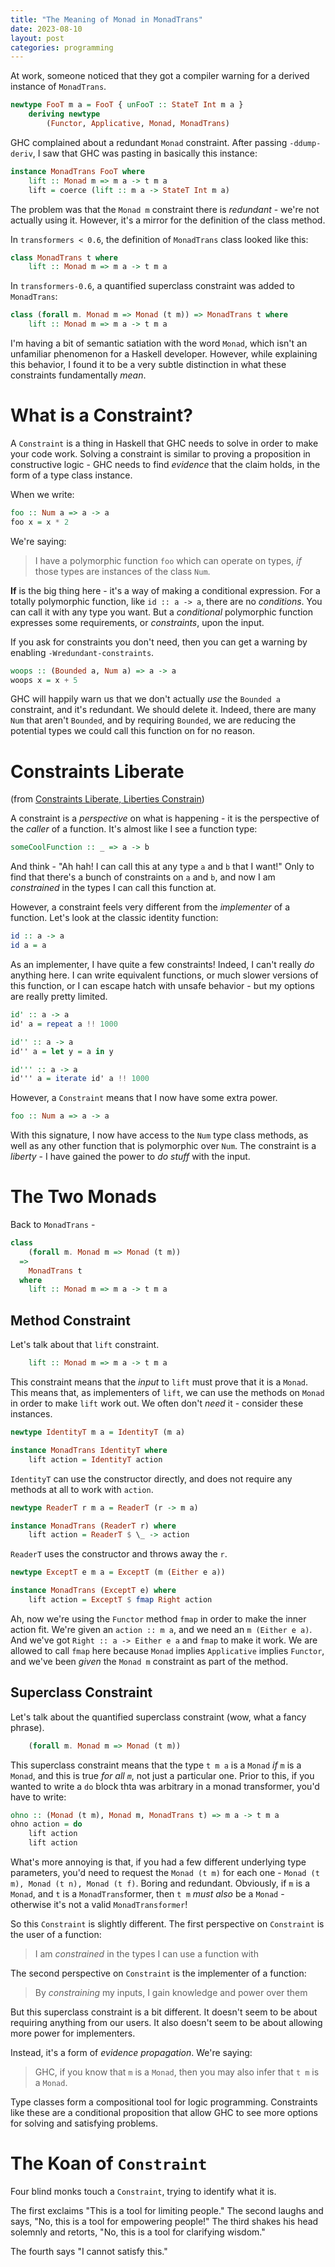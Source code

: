 ```yaml
---
title: "The Meaning of Monad in MonadTrans"
date: 2023-08-10
layout: post
categories: programming
---
```


At work, someone noticed that they got a compiler warning for a derived instance of `MonadTrans`.

```haskell
newtype FooT m a = FooT { unFooT :: StateT Int m a }
    deriving newtype
        (Functor, Applicative, Monad, MonadTrans)
```

GHC complained about a redundant `Monad` constraint.
After passing `-ddump-deriv`, I saw that GHC was pasting in basically this instance:

```haskell
instance MonadTrans FooT where
    lift :: Monad m => m a -> t m a
    lift = coerce (lift :: m a -> StateT Int m a)
```

The problem was that the `Monad m` constraint there is *redundant* - we're not actually using it.
However, it's a mirror for the definition of the class method.

In `transformers < 0.6`, the definition of `MonadTrans` class looked like this:

```haskell
class MonadTrans t where
    lift :: Monad m => m a -> t m a
```

In `transformers-0.6`, a quantified superclass constraint was added to `MonadTrans`:

```haskell
class (forall m. Monad m => Monad (t m)) => MonadTrans t where
    lift :: Monad m => m a -> t m a
```

I'm having a bit of semantic satiation with the word `Monad`, which isn't an unfamiliar phenomenon for a Haskell developer.
However, while explaining this behavior, I found it to be a very subtle distinction in what these constraints fundamentally *mean*.

# What is a Constraint?

A `Constraint` is a thing in Haskell that GHC needs to solve in order to make your code work.
Solving a constraint is similar to proving a proposition in constructive logic - GHC needs to find *evidence* that the claim holds, in the form of a type class instance.

When we write:

```haskell
foo :: Num a => a -> a
foo x = x * 2
```

We're saying: 

> I have a polymorphic function `foo` which can operate on types, *if* those types are instances of the class `Num`.

**If** is the big thing here - it's a way of making a conditional expression.
For a totally polymorphic function, like `id :: a -> a`, there are no *conditions*.
You can call it with any type you want.
But a *conditional* polymorphic function expresses some requirements, or *constraints*, upon the input.

If you ask for constraints you don't need, then you can get a warning by enabling `-Wredundant-constraints`.

```haskell
woops :: (Bounded a, Num a) => a -> a
woops x = x + 5
```

GHC will happily warn us that we don't actually *use* the `Bounded a` constraint, and it's redundant.
We should delete it.
Indeed, there are many `Num` that aren't `Bounded`, and by requiring `Bounded`, we are reducing the potential types we could call this function on for no reason.

# Constraints Liberate

(from [Constraints Liberate, Liberties Constrain](https://www.youtube.com/watch?v=GqmsQeSzMdw))

A constraint is a *perspective* on what is happening - it is the perspective of the *caller* of a function.
It's almost like I see a function type:

```haskell
someCoolFunction :: _ => a -> b
```

And think - "Ah hah! I can call this at any type `a` and `b` that I want!"
Only to find that there's a bunch of constraints on `a` and `b`, and now I am *constrained* in the types I can call this function at.

However, a constraint feels very different from the *implementer* of a function.
Let's look at the classic identity function:

```haskell
id :: a -> a
id a = a
```

As an implementer, I have quite a few constraints!
Indeed, I can't really *do* anything here.
I can write equivalent functions, or much slower versions of this function, or I can escape hatch with unsafe behavior - but my options are really pretty limited.

```haskell
id' :: a -> a
id' a = repeat a !! 1000

id'' :: a -> a
id'' a = let y = a in y

id''' :: a -> a
id''' a = iterate id' a !! 1000
```

However, a `Constraint` means that I now have some extra power.

```haskell
foo :: Num a => a -> a
```

With this signature, I now have access to the `Num` type class methods, as well as any other function that is polymorphic over `Num`.
The constraint is a *liberty* - I have gained the power to *do stuff* with the input.

# The Two Monads

Back to `MonadTrans` -

```haskell
class
    (forall m. Monad m => Monad (t m))
  =>
    MonadTrans t
  where
    lift :: Monad m => m a -> t m a
```

## Method Constraint

Let's talk about that `lift` constraint.

```haskell
    lift :: Monad m => m a -> t m a
```

This constraint means that the *input* to `lift` must prove that it is a `Monad`.
This means that, as implementers of `lift`, we can use the methods on `Monad` in order to make `lift` work out.
We often don't *need* it - consider these instances.

```haskell
newtype IdentityT m a = IdentityT (m a)

instance MonadTrans IdentityT where
    lift action = IdentityT action
```

`IdentityT` can use the constructor directly, and does not require any methods at all to work with `action`.

```haskell
newtype ReaderT r m a = ReaderT (r -> m a)

instance MonadTrans (ReaderT r) where
    lift action = ReaderT $ \_ -> action
```

`ReaderT` uses the constructor and throws away the `r`.

```haskell
newtype ExceptT e m a = ExceptT (m (Either e a))

instance MonadTrans (ExceptT e) where
    lift action = ExceptT $ fmap Right action
```

Ah, now we're using the `Functor` method `fmap` in order to make the inner action fit.
We're given an `action :: m a`, and we need an `m (Either e a)`. And we've got `Right :: a -> Either e a` and `fmap` to make it work.
We are allowed to call `fmap` here because `Monad` implies `Applicative` implies `Functor`, and we've been *given* the `Monad m` constraint as part of the method.

## Superclass Constraint

Let's talk about the quantified superclass constraint (wow, what a fancy phrase).

```haskell
    (forall m. Monad m => Monad (t m))
```

This superclass constraint means that the type `t m a` is a `Monad` *if* `m` is a `Monad`, and this is true *for all `m`*, not just  a particular one.
Prior to this, if you wanted to write a `do` block thta was arbitrary in a monad transformer, you'd have to write:

```haskell
ohno :: (Monad (t m), Monad m, MonadTrans t) => m a -> t m a
ohno action = do
    lift action
    lift action
```

What's more annoying is that, if you had a few different underlying type parameters, you'd need to request the `Monad (t m)` for each one - `Monad (t m), Monad (t n), Monad (t f)`.
Boring and redundant.
Obviously, if `m` is a `Monad`, and `t` is a `MonadTrans`former, then `t m` *must also* be a `Monad` - otherwise it's not a valid `MonadTransformer`!

So this `Constraint` is slightly different.
The first perspective on `Constraint` is the user of a function:

> I am *constrained* in the types I can use a function with

The second perspective on `Constraint` is the implementer of a function:

> By *constraining* my inputs, I gain knowledge and power over them

But this superclass constraint is a bit different.
It doesn't seem to be about requiring anything from our users.
It also doesn't seem to be about allowing more power for implementers.

Instead, it's a form of *evidence propagation*.
We're saying:

> GHC, if you know that `m` is a `Monad`, then you may also infer that `t m` is a `Monad`.

Type classes form a compositional tool for logic programming.
Constraints like these are a conditional proposition that allow GHC to see more options for solving and satisfying problems.

# The Koan of `Constraint`

Four blind monks touch a `Constraint`, trying to identify what it is.

The first exclaims "This is a tool for limiting people."
The second laughs and says, "No, this is a tool for empowering people!"
The third shakes his head solemnly and retorts, "No, this is a tool for clarifying wisdom."

The fourth says "I cannot satisfy this."

